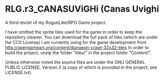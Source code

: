 # RLG.r3_CANASUViGHi (Canas Uvighi

A third revisit of my RogueLike/RPG Game project.

I have omitted the sprite tiles used for the game in order to keep the repository cleaner.
You can download the full pack of tiles (which are under the CC0 License) I am currently using for the game development from
    http://opengameart.org/content/dungeon-crawl-32x32-tiles
In order to build the project, unzip the folder "tiles/" in the project folder "Content/".

Unless otherwise noted the source files are under the GNU GENERAL PUBLIC LICENSE, Version 3
(a copy of which is provided in the project, see LICENSE.txt).
